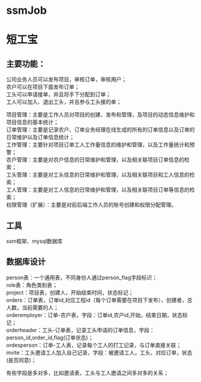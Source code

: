 # ssmJob
# 短工宝

## 主要功能：
公司业务人员可以发布项目，审核订单，审核用户；<br>
农户可以在项目下面发布订单；<br>
工头可以申请接单，并且将手下分配到订单；<br>
工人可以加入、退出工头，并且参与工头接的单；<br>

项目管理：主要是工作人员对项目的创建、发布和管理，及项目的动态信息维护和项目信息的基本统计；<br>
订单管理：主要是记录农户、订单业务经理在线生成的所有的订单信息以及订单的日常维护以及订单信息统计；<br>
工作管理：主要针对项目订单工人工作量信息的维护和管理，以及工作量统计和预警；<br>
农户管理：主要是对农户信息的日常维护和管理，以及相关联项目订单信息的检索；<br>
工头管理：主要是对工头信息的日常维护和管理，以及相关联项目和工人信息的检索；<br>
工人管理：主要是对工人信息的日常维护和管理，以及相关联项目订单等信息的检索；<br>
权限管理（扩展）：主要是对前后端工作人员的账号创建和权限分配管理。<br>

## 工具
ssm框架、mysql数据库

## 数据库设计
person表：一个通用表，不同身份人通过person_flag字段标识；<br>
role表：角色类别表；<br>
project：项目表，创建人，开始结束时间，状态标记；<br>
orders：订单表，订单id,对应工程id（每个订单需要在项目下发布），创建者，总人数，当前需要的人；<br>
orderemployer：订单-农户表，字段：订单id,农户id,开始，结束日期，状态标记；<br>
orderheader：工头-订单表，记录工头申请的订单信息，字段：person_id,order_id,flag(订单状态)；<br>
ordesperson：订单-工人表，记录每个工人的打工记录，与订单直接关联；<br>
invite：工头邀请工人加入自己记录，字段：被邀请工人，工头，对应订单，状态(是否同意)；<br>

有些字段是多对多，比如邀请表，工头与工人邀请之间多对多的关系；
